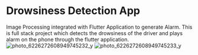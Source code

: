 # Drowsiness Detection App
Image Processing integrated with Flutter Application to generate Alarm.
This is full stack project which detects the drowsiness of the driver and plays alarm on the phone through the flutter application.
![photo_6226272608949745232_y](https://user-images.githubusercontent.com/91750359/235295376-ebc09ba9-a8b1-411c-9616-1ac5f2bb35e3.jpg)
![photo_6226272608949745233_y](https://user-images.githubusercontent.com/91750359/235295380-c1d5f8a2-8452-4617-a347-d260cc80756f.jpg)
